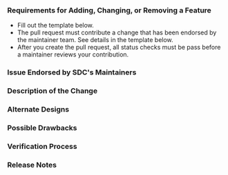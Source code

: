 ### Requirements for Adding, Changing, or Removing a Feature

* Fill out the template below. 
* The pull request must contribute a change that has been endorsed by the maintainer team. See details in the template below.
* After you create the pull request, all status checks must be pass before a maintainer reviews your contribution.

### Issue Endorsed by SDC's Maintainers

<!--

Link to the issue that your change relates to. 

To contribute an enhancement that isn't covered by one of the items above, please follow our guide for suggesting an enhancement: <INSERT-LINK>

To contribute other changes, you must use a different template. You can see all templates at <INSERT-LINK>.
#TODO: Update link after adding to repo

-->

### Description of the Change

<!--

Describe your change. 

-->

### Alternate Designs

<!-- Explain what other alternatives were considered and why the proposed version was selected -->

### Possible Drawbacks

<!-- What are the possible side-effects or negative impacts of the code change? -->

### Verification Process

<!--

What process did you follow to verify that your change has the desired effects?

- How did you verify that all new functionality works as expected?
- How did you verify that all changed functionality works as expected?
- How did you verify that the change has not introduced any regressions?

Describe the actions you performed (including buttons you clicked, text you typed, commands you ran, etc.), and describe the results you observed.

-->

### Release Notes

<!--

Please describe the changes in a single line that explains this improvement in
terms that a user can understand. This text will be used in future release notes.

If this change is not user-facing or notable enough to be included in release notes
you may use the strings "Not applicable" or "N/A" here.

Examples:

- The package now allows you to ...
- Fixed an issue where ...
- Increased the performance of ...

-->
